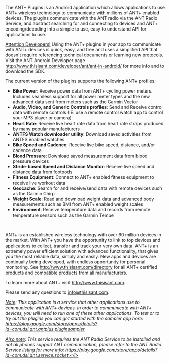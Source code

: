 The ANT+ Plugins is an Android application which allows applications to use ANT+ wireless technology to communicate with millions of ANT+ enabled devices. The plugins communicate with the ANT radio via the ANT Radio Service, and abstract searching for and connecting to devices and ANT+ encoding/decoding into a simple to use, easy to understand API for applications to use.
<br/>

<u>Attention Developers!</u> Using the ANT+ plugins in your app to communicate with ANT+ devices is quick, easy, and free and uses a simplified API that doesn't require referencing technical documents or learning new protocols. Visit the ANT Android Developer page http://www.thisisant.com/developer/ant/ant-in-android/ for more info and to download the SDK.
<br/>

The current version of the plugins supports the following ANT+ profiles:

* <b>Bike Power</b>: Receive power data from ANT+ cycling power meters. Includes seamless support for all power meter types and the new advanced data sent from meters such as the Garmin Vector
* <b>Audio, Video, and Generic Controls profiles</b>: Send and Receive control data with remote controls (IE: use a remote control watch app to control your MP3 player or camera)
* <b>Heart Rate</b>: Receive live heart rate data from heart rate straps produced by many popular manufacturers
* <b>ANTFS Watch downloader utility</b>: Download saved activities from ANTFS enabled watches
* <b>Bike Speed and Cadence</b>: Receive live bike speed, distance, and/or cadence data
* <b>Blood Pressure</b>: Download saved measurement data from blood pressure devices
* <b>Stride-based Speed and Distance Monitor</b>: Receive live speed and distance data from footpods
* <b>Fitness Equipment</b>: Connect to ANT+ enabled fitness equipment to receive live workout data
* <b>Geocache</b>: Search for and receive/send data with remote devices such as the Garmin Chirp
* <b>Weight Scale</b>: Read and download weight data and advanced body measurements such as BMI from ANT+ enabled weight scales
* <b>Environment</b>: Receive temperature data and records from remote temperature sensors such as the Garmin Tempe
<br/>

ANT+ is an established wireless technology with over 60 million devices in the market. With ANT+ you have the opportunity to link to top devices and applications to collect, transfer and track your very own data. ANT+ is an extremely power efficient solution with advanced functionality, that gives you the most reliable data, simply and easily. New apps and devices are continually being developed, with endless opportunity for personal monitoring. See http://www.thisisant.com/directory for all ANT+ certified products and compatible products from all manufacturers.
<br/>

To learn more about ANT+ visit http://www.thisisant.com.
<br/>

Please send any questions to info@thisisant.com.
<br/>

<i><u>Note</u>: This application is a service that other applications use to communicate with ANT+ devices. In order to communicate with ANT+ devices, you will need to run one of these other applications. To test or to try out the plugins you can get started with the sampler app here: https://play.google.com/store/apps/details?id=com.dsi.ant.antplus.pluginsampler
<br/>

<u>Also note</u>: This service requires the ANT Radio Service to be installed and not all phones support ANT communication, please refer to the ANT Radio Service listing for more info: https://play.google.com/store/apps/details?id=com.dsi.ant.service.socket.</i>
